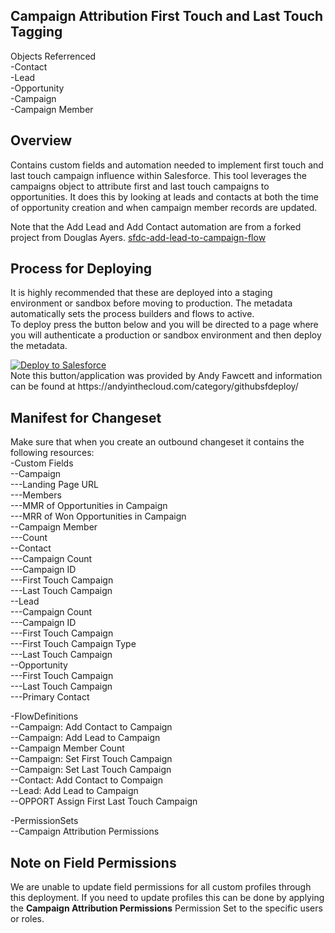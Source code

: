 ## Campaign Attribution First Touch and Last Touch Tagging

Objects Referrenced<br>
-Contact<br>
-Lead<br>
-Opportunity<br>
-Campaign<br>
-Campaign Member<br>

## Overview

Contains custom fields and automation needed to implement first touch and last touch campaign influence within Salesforce. This tool leverages the campaigns object to attribute first and last touch campaigns to opportunities. It does this by looking at leads and contacts at both the time of opportunity creation and when campaign member records are updated.

Note that the Add Lead and Add Contact automation are from a forked project from Douglas Ayers. <a href="https://github.com/mainsail-partners/sfdc-add-lead-to-campaign-flow">sfdc-add-lead-to-campaign-flow</a>

## Process for Deploying

It is highly recommended that these are deployed into a staging environment or sandbox before moving to production. The metadata automatically sets the process builders and flows to active.
<br>
To deploy press the button below and you will be directed to a page where you will authenticate a production or sandbox environment and then deploy the metadata.<br>

<a href="https://githubsfdeploy.herokuapp.com">
  <img alt="Deploy to Salesforce"
       src="https://raw.githubusercontent.com/afawcett/githubsfdeploy/master/deploy.png">
</a>
<br>
Note this button/application was provided by Andy Fawcett and information can be found at https://andyinthecloud.com/category/githubsfdeploy/<br>

## Manifest for Changeset

Make sure that when you create an outbound changeset it contains the following resources:
<br>
-Custom Fields<br>
--Campaign<br>
---Landing Page URL<br>
---Members<br>
---MMR of Opportunities in Campaign<br>
---MRR of Won Opportunities in Campaign<br>
--Campaign Member<br>
---Count<br>
--Contact<br>
---Campaign Count<br>
---Campaign ID<br>
---First Touch Campaign<br>
---Last Touch Campaign<br>
--Lead<br>
---Campaign Count<br>
---Campaign ID<br>
---First Touch Campaign<br>
---First Touch Campaign Type<br>
---Last Touch Campaign<br>
--Opportunity<br>
---First Touch Campaign<br>
---Last Touch Campaign<br>
---Primary Contact<br>

-FlowDefinitions<br>
--Campaign: Add Contact to Campaign<br>
--Campaign: Add Lead to Campaign<br>
--Campaign Member Count<br>
--Campaign: Set First Touch Campaign<br>
--Campaign: Set Last Touch Campaign<br>
--Contact: Add Contact to Compaign<br>
--Lead: Add Lead to Campaign<br>
--OPPORT Assign First Last Touch Campaign<br>

-PermissionSets<br>
--Campaign Attribution Permissions

## Note on Field Permissions

We are unable to update field permissions for all custom profiles through this deployment. If you need to update profiles this can be done by applying the <b>Campaign Attribution Permissions</b> Permission Set to the specific users or roles.

